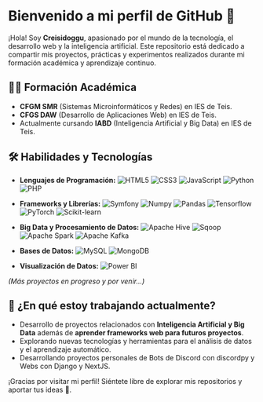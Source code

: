 # Bienvenido a mi perfil de GitHub 👋

¡Hola! Soy **Creisidoggu**, apasionado por el mundo de la tecnología, el desarrollo web y la inteligencia artificial. Este repositorio está dedicado a compartir mis proyectos, prácticas y experimentos realizados durante mi formación académica y aprendizaje continuo.

## 👨‍🎓 Formación Académica

* **CFGM SMR** (Sistemas Microinformáticos y Redes) en IES de Teis.
* **CFGS DAW** (Desarrollo de Aplicaciones Web) en IES de Teis.
* Actualmente cursando **IABD** (Inteligencia Artificial y Big Data) en IES de Teis.

## 🛠️ Habilidades y Tecnologías

* **Lenguajes de Programación:**
  ![HTML5](https://img.shields.io/badge/HTML5-%23E34F26.svg?\&style=flat-square\&logo=html5\&logoColor=white)
  ![CSS3](https://img.shields.io/badge/CSS3-%231572B6.svg?\&style=flat-square\&logo=css3\&logoColor=white)
  ![JavaScript](https://img.shields.io/badge/JavaScript-%23F7DF1E.svg?\&style=flat-square\&logo=javascript\&logoColor=black)
  ![Python](https://img.shields.io/badge/Python-%233776AB.svg?\&style=flat-square\&logo=python\&logoColor=white)
  ![PHP](https://img.shields.io/badge/PHP-777BB4?logo=php\&logoColor=white)

* **Frameworks y Librerías:**
  ![Symfony](https://img.shields.io/badge/Symfony-black?logo=symfony)
  ![Numpy](https://img.shields.io/badge/-Numpy-013243?\&logo=NumPy)
  ![Pandas](https://img.shields.io/badge/-Pandas-333333?style=flat\&logo=pandas)
  ![Tensorflow](https://img.shields.io/badge/TensorFlow-FF3F06?style=flat\&logo=tensorflow)
  ![PyTorch](https://img.shields.io/badge/PyTorch-EE4C2C?style=flat-square\&logo=pytorch\&logoColor=white)
  ![Scikit-learn](https://img.shields.io/badge/Scikit--learn-F7931E?style=flat-square\&logo=scikit-learn\&logoColor=white)

* **Big Data y Procesamiento de Datos:**
  ![Apache Hive](https://img.shields.io/badge/Apache%20Hive-FDEE21?style=flat-square\&logo=apache-hive\&logoColor=black)
  ![Sqoop](https://img.shields.io/badge/Sqoop-07425E?style=flat-square)
  ![Apache Spark](https://img.shields.io/badge/Apache%20Spark-E25A1C?style=flat-square\&logo=apachespark\&logoColor=white)
  ![Apache Kafka](https://img.shields.io/badge/Apache%20Kafka-231F20?style=flat-square\&logo=apachekafka\&logoColor=white)

* **Bases de Datos:**
  ![MySQL](https://img.shields.io/badge/MySQL-%234479A1.svg?\&style=flat-square\&logo=mysql\&logoColor=white)
  ![MongoDB](https://img.shields.io/badge/-MongoDB-13aa52?style=flat-square\&logo=mongodb\&logoColor=white)

* **Visualización de Datos:**
  ![Power BI](https://img.shields.io/badge/Power%20BI-F2C811?style=flat-square\&logo=powerbi\&logoColor=black)

*(Más proyectos en progreso y por venir...)*

## 🌱 ¿En qué estoy trabajando actualmente?

* Desarrollo de proyectos relacionados con **Inteligencia Artificial y Big Data** además de **aprender frameworks web para futuros proyectos**.
* Explorando nuevas tecnologías y herramientas para el análisis de datos y el aprendizaje automático.
* Desarrollando proyectos personales de Bots de Discord con discordpy y Webs con Django y NextJS.

¡Gracias por visitar mi perfil! Siéntete libre de explorar mis repositorios y aportar tus ideas 🚀.
